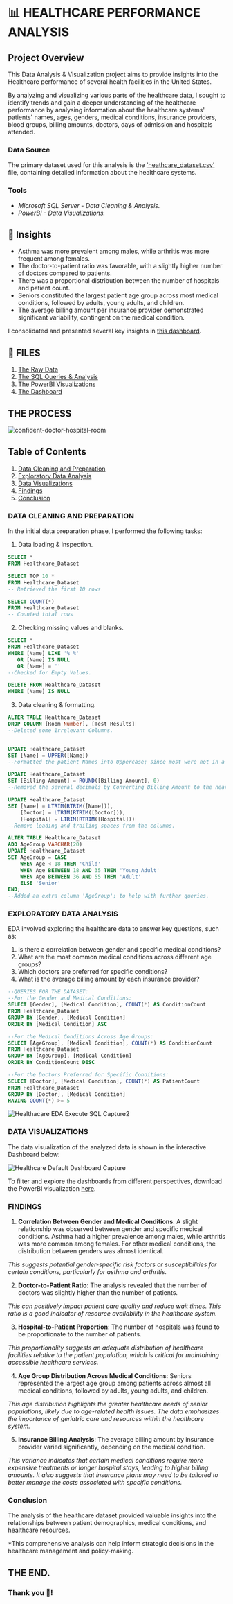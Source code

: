 # 📊 HEALTHCARE PERFORMANCE ANALYSIS
## Project Overview
This Data Analysis & Visualization project aims to provide insights into the Healthcare performance of several health facilities in the United States.

By analyzing and visualizing various parts of the healthcare data, I sought to identify trends and gain a deeper understanding of the healthcare performance by analysing information about the healthcare systems' patients' names, ages, genders, medical conditions, insurance providers, blood groups, billing amounts, doctors, days of admission and hospitals attended.

### Data Source
The primary dataset used for this analysis is the ['heathcare_dataset.csv'](https://github.com/patriciavalentine/HEALTHCARE-PERFORMANCE-ANALYSIS/blob/main/healthcare_dataset.csv) file, containing detailed information about the healthcare systems.

### Tools
- *Microsoft SQL Server - Data Cleaning & Analysis.*
- *PowerBI - Data Visualizations.*

## 📑 Insights
- Asthma was more prevalent among males, while arthritis was more frequent among females.
- The doctor-to-patient ratio was favorable, with a slightly higher number of doctors compared to patients.
- There was a proportional distribution between the number of hospitals and patient count.
- Seniors constituted the largest patient age group across most medical conditions, followed by adults, young adults, and children.
- The average billing amount per insurance provider demonstrated significant variability, contingent on the medical condition.

I consolidated and presented several key insights in [this dashboard](https://github.com/patriciavalentine/HEALTHCARE-PERFORMANCE-ANALYSIS/blob/main/Dashboard%20Capture.PNG).

## 📂 FILES
1. [The Raw Data](https://github.com/patriciavalentine/HEALTHCARE-PERFORMANCE-ANALYSIS/blob/main/healthcare_dataset.csv)
2. [The SQL Queries & Analysis](https://github.com/patriciavalentine/HEALTHCARE-PERFORMANCE-ANALYSIS/blob/main/Healthcare_Dataset%20Query.sql)
3. [The PowerBI Visualizations](https://github.com/patriciavalentine/HEALTHCARE-PERFORMANCE-ANALYSIS/blob/main/Healthcare_Dataset%20Visualizations.pbix)
4. [The Dashboard](https://github.com/patriciavalentine/HEALTHCARE-PERFORMANCE-ANALYSIS/blob/main/Dashboard%20Capture.PNG)

## THE PROCESS

![confident-doctor-hospital-room](https://github.com/user-attachments/assets/10f4356a-8b79-4157-8e07-26e61b84b111)

## Table of Contents
1. [Data Cleaning and Preparation](#data-cleaning-and-preparation)
2. [Exploratory Data Analysis](#exploratory-data-analysis)
3. [Data Visualizations](#data-visualizations)
4. [Findings](#findings)
5. [Conclusion](#conclusion)

### DATA CLEANING AND PREPARATION
In the initial data preparation phase, I performed the following tasks:
1. Data loading & inspection.

```sql
SELECT *
FROM Healthcare_Dataset

SELECT TOP 10 *
FROM Healthcare_Dataset
-- Retrieved the first 10 rows

SELECT COUNT(*)
FROM Healthcare_Dataset
-- Counted total rows
```

2. Checking missing values and blanks.
```sql
SELECT *
FROM Healthcare_Dataset
WHERE [Name] LIKE '% %'
   OR [Name] IS NULL
   OR [Name] = ''
--Checked for Empty Values.

DELETE FROM Healthcare_Dataset
WHERE [Name] IS NULL
```

3. Data cleaning & formatting.

```sql
ALTER TABLE Healthcare_Dataset
DROP COLUMN [Room Number], [Test Results]
--Deleted some Irrelevant Columns.


UPDATE Healthcare_Dataset
SET [Name] = UPPER([Name])
--Formatted the patient Names into Uppercase; since most were not in a uniform format.

UPDATE Healthcare_Dataset
SET [Billing Amount] = ROUND([Billing Amount], 0)
--Removed the several decimals by Converting Billing Amount to the nearest Whole Number.

UPDATE Healthcare_Dataset
SET [Name] = LTRIM(RTRIM([Name])),
    [Doctor] = LTRIM(RTRIM([Doctor])),
    [Hospital] = LTRIM(RTRIM([Hospital]))
--Remove leading and trailing spaces from the columns.

ALTER TABLE Healthcare_Dataset
ADD AgeGroup VARCHAR(20)
UPDATE Healthcare_Dataset
SET AgeGroup = CASE
    WHEN Age < 18 THEN 'Child'
    WHEN Age BETWEEN 18 AND 35 THEN 'Young Adult'
    WHEN Age BETWEEN 36 AND 55 THEN 'Adult'
    ELSE 'Senior'
END;
--Added an extra column 'AgeGroup'; to help with further queries.
```

### EXPLORATORY DATA ANALYSIS
EDA involved exploring the healthcare data to answer key questions, such as:
1. Is there a correlation between gender and specific medical conditions?
2. What are the most common medical conditions across different age groups?
3. Which doctors are preferred for specific conditions?
4. What is the average billing amount by each insurance provider?

```sql
--QUERIES FOR THE DATASET:
--For the Gender and Medical Conditions:
SELECT [Gender], [Medical Condition], COUNT(*) AS ConditionCount
FROM Healthcare_Dataset
GROUP BY [Gender], [Medical Condition]
ORDER BY [Medical Condition] ASC

--For the Medical Conditions Across Age Groups:
SELECT [AgeGroup], [Medical Condition], COUNT(*) AS ConditionCount
FROM Healthcare_Dataset
GROUP BY [AgeGroup], [Medical Condition]
ORDER BY ConditionCount DESC

--For the Doctors Preferred for Specific Conditions:
SELECT [Doctor], [Medical Condition], COUNT(*) AS PatientCount
FROM Healthcare_Dataset
GROUP BY [Doctor], [Medical Condition]
HAVING COUNT(*) >= 5
```

![Healthacare EDA Execute SQL Capture2](https://github.com/user-attachments/assets/70801ed3-8fa6-46cb-b549-0d14365c1c8b)

### DATA VISUALIZATIONS
The data visualization of the analyzed data is shown in the interactive Dashboard below:

![Healthcare Default Dashboard Capture](https://github.com/user-attachments/assets/24f1c773-6922-45ec-a378-78c4e2811a24)

To filter and explore the dashboards from different perspectives, download the PowerBI visualization [here](https://github.com/patriciavalentine/HEALTHCARE-PERFORMANCE-ANALYSIS/blob/main/Healthcare_Dataset%20Visualizations.pbix).

### FINDINGS
1. **Correlation Between Gender and Medical Conditions**: A slight relationship was observed between gender and specific medical conditions. Asthma had a higher prevalence among males, while arthritis was more common among females. For other medical conditions, the distribution between genders was almost identical.

*This suggests potential gender-specific risk factors or susceptibilities for certain conditions, particularly for asthma and arthritis.*

2. **Doctor-to-Patient Ratio**: The analysis revealed that the number of doctors was slightly higher than the number of patients.

*This can positively impact patient care quality and reduce wait times. This ratio is a good indicator of resource availability in the healthcare system.*

3. **Hospital-to-Patient Proportion**: The number of hospitals was found to be proportionate to the number of patients.

*This proportionality suggests an adequate distribution of healthcare facilities relative to the patient population, which is critical for maintaining accessible healthcare services.*

4. **Age Group Distribution Across Medical Conditions**: Seniors represented the largest age group among patients across almost all medical conditions, followed by adults, young adults, and children.

*This age distribution highlights the greater healthcare needs of senior populations, likely due to age-related health issues. The data emphasizes the importance of geriatric care and resources within the healthcare system.*

5. **Insurance Billing Analysis**: The average billing amount by insurance provider varied significantly, depending on the medical condition.

*This variance indicates that certain medical conditions require more expensive treatments or longer hospital stays, leading to higher billing amounts. It also suggests that insurance plans may need to be tailored to better manage the costs associated with specific conditions.*

### Conclusion
The analysis of the healthcare dataset provided valuable insights into the relationships between patient demographics, medical conditions, and healthcare resources.

*This comprehensive analysis can help inform strategic decisions in the healthcare management and policy-making.

## THE END.
### Thank you 💙!
